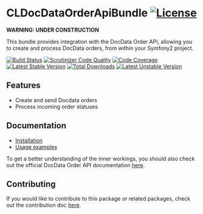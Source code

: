 # CLDocDataOrderApiBundle [![License](https://poser.pugx.org/cleentfaar/docdata-orderapi-bundle/license.svg)](https://packagist.org/packages/cleentfaar/docdata-orderapi-bundle)

**WARNING: UNDER CONSTRUCTION**

This bundle provides integration with the DocData Order API, allowing you to create and process DocData orders, from 
within your Symfony2 project.

[![Build Status](https://secure.travis-ci.org/cleentfaar/CLDocDataOrderApiBundle.svg)](http://travis-ci.org/cleentfaar/CLDocDataOrderApiBundle)
[![Scrutinizer Code Quality](https://scrutinizer-ci.com/g/cleentfaar/CLDocDataOrderApiBundle/badges/quality-score.png?b=master)](https://scrutinizer-ci.com/g/cleentfaar/CLDocDataOrderApiBundle/?branch=master)
[![Code Coverage](https://scrutinizer-ci.com/g/cleentfaar/CLDocDataOrderApiBundle/badges/coverage.png?b=master)](https://scrutinizer-ci.com/g/cleentfaar/CLDocDataOrderApiBundle/?branch=master)<br/>
[![Latest Stable Version](https://poser.pugx.org/cleentfaar/docdata-orderapi-bundle/v/stable.svg)](https://packagist.org/packages/cleentfaar/docdata-orderapi-bundle)
[![Total Downloads](https://poser.pugx.org/cleentfaar/docdata-orderapi-bundle/downloads.svg)](https://packagist.org/packages/cleentfaar/docdata-orderapi-bundle)
[![Latest Unstable Version](https://poser.pugx.org/cleentfaar/docdata-orderapi-bundle/v/unstable.svg)](https://packagist.org/packages/cleentfaar/docdata-orderapi-bundle)


## Features
- Create and send Docdata orders
- Process incoming order statuses


## Documentation

- [Installation](Resources/doc/installation.md)
- [Usage examples](Resources/doc/usage.md)

To get a better understanding of the inner workings, you should also check out the official DocData Order API documentation [here](http://www.docdatapayments.com/userfiles/download/Nederlands/733126_Integration_manual_Order_Api_1-1_-_NEW.pdf).


## Contributing

If you would like to contribute to this package or related packages, check out the contribution doc [here](Resources/doc/contributing.md).
